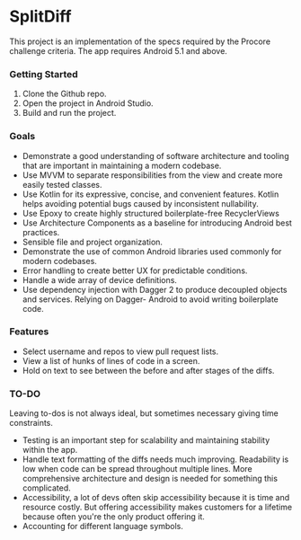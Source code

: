 # SplitDiff

This project is an implementation of the specs required by the Procore challenge criteria. The app requires Android 5.1 and above.

### Getting Started

1. Clone the Github repo.
2. Open the project in Android Studio.
3. Build and run the project.

### Goals
* Demonstrate a good understanding of software architecture and tooling that are important in maintaining a modern codebase.
* Use MVVM to separate responsibilities from the view and create more easily tested classes.
* Use Kotlin for its expressive, concise, and convenient features. Kotlin helps avoiding potential bugs caused by inconsistent nullability.
* Use Epoxy to create highly structured boilerplate-free RecyclerViews 
* Use Architecture Components as a baseline for introducing Android best practices.
* Sensible file and project organization.
* Demonstrate the use of common Android libraries used commonly for modern codebases.
* Error handling to create better UX for predictable conditions.
* Handle a wide array of device definitions.
* Use dependency injection with Dagger 2 to produce decoupled objects and services. Relying on Dagger- Android to avoid writing boilerplate code.

### Features

* Select username and repos to view pull request lists.
* View a list of hunks of lines of code in a screen.
* Hold on text to see between the before and after stages of the diffs.

### TO-DO

Leaving to-dos is not always ideal, but sometimes necessary giving time constraints.

- Testing is an important step for scalability and maintaining stability within the app.
- Handle text formatting of the diffs needs much improving. Readability is low when code can be spread throughout multiple lines. More comprehensive architecture and design is needed for something this complicated.
- Accessibility, a lot of devs often skip accessibility because it is time and resource costly. But offering accessibility makes customers for a lifetime because often you're the only product offering it.
- Accounting for different language symbols. 


### 